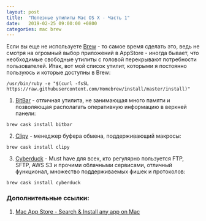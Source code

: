 ```yaml
---
layout: post
title:  "Полезные утилиты Mac OS X - Часть 1"
date:   2019-02-25 09:00:00 +0800
categories: mac brew
---
```


Если вы еще не используете [Brew](https://brew.sh/index_ru) - то самое время сделать это, ведь не смотря на огромный выбор приложений в AppStore - иногда бывает, что необходимые свободные утилиты с головой перекрывают потребности пользователей. Итак, вот мой список утилит, которыми я постоянно пользуюсь и которые доступны в Brew:

```
/usr/bin/ruby -e "$(curl -fsSL https://raw.githubusercontent.com/Homebrew/install/master/install)"
```

1. [BitBar](https://getbitbar.com) - отличная утилита, не занимающая много памяти и позволяющая располагать оперативную информацию в верхней панели:
```
brew cask install bitbar
```
2. [Clipy](https://github.com/Clipy/Clipy) - менеджер буфера обмена, поддерживающий макросы:
```
brew cask install clipy
```
3. [Cyberduck](https://cyberduck.io) - Must have для всех, кто регулярно пользуется FTP, SFTP, AWS S3 и прочими облачными сервисами, отличный функционал, множество поддерживаемых фишек и протоколов:
```
brew cask install cyberduck
```


### Дополнительные ссылки:
1. [Mac App Store - Search & Install any app on Mac](http://macappstore.org)
